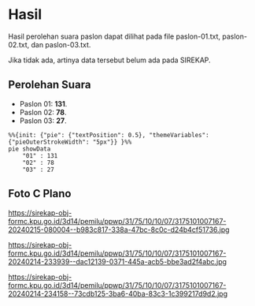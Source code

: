 # Hasil

Hasil perolehan suara paslon dapat dilihat pada file paslon-01.txt, paslon-02.txt, dan paslon-03.txt.

Jika tidak ada, artinya data tersebut belum ada pada SIREKAP.

## Perolehan Suara

 * Paslon 01: **131**.
 * Paslon 02: **78**.
 * Paslon 03: **27**.

```mermaid
%%{init: {"pie": {"textPosition": 0.5}, "themeVariables": {"pieOuterStrokeWidth": "5px"}} }%%
pie showData
    "01" : 131
    "02" : 78
    "03" : 27
```
## Foto C Plano

https://sirekap-obj-formc.kpu.go.id/3d14/pemilu/ppwp/31/75/10/10/07/3175101007167-20240215-080004--b983c817-338a-47bc-8c0c-d24b4cf51736.jpg

https://sirekap-obj-formc.kpu.go.id/3d14/pemilu/ppwp/31/75/10/10/07/3175101007167-20240214-233939--dac12139-0371-445a-acb5-bbe3ad2f4abc.jpg

https://sirekap-obj-formc.kpu.go.id/3d14/pemilu/ppwp/31/75/10/10/07/3175101007167-20240214-234158--73cdb125-3ba6-40ba-83c3-1c399217d9d2.jpg
